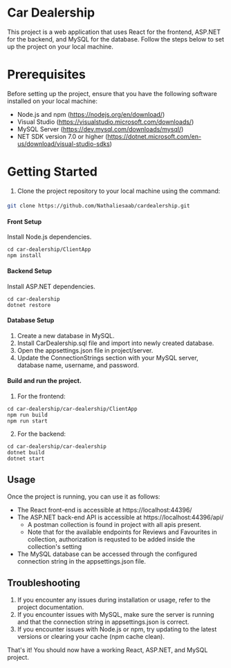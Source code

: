 
# Car Dealership

This project is a web application that uses React for the frontend, ASP.NET for the backend, and MySQL for the database. Follow the steps below to set up the project on your local machine.




# Prerequisites

Before setting up the project, ensure that you have the following software installed on your local machine:

* Node.js and npm (https://nodejs.org/en/download/)
* Visual Studio (https://visualstudio.microsoft.com/downloads/)
* MySQL Server (https://dev.mysql.com/downloads/mysql/)
* NET SDK version 7.0 or higher (https://dotnet.microsoft.com/en-us/download/visual-studio-sdks)


# Getting Started

1. Clone the project repository to your local machine using the command:

#### 
```bash
git clone https://github.com/Nathaliesaab/cardealership.git
```

#### Front Setup 
Install Node.js dependencies.
```
cd car-dealership/ClientApp
npm install 
```

#### Backend Setup 
Install ASP.NET dependencies.

```
cd car-dealership
dotnet restore
```

#### Database Setup 

1. Create a new database in MySQL.
2. Install CarDealership.sql file and import into newly created database.
3. Open the appsettings.json file in project/server.
4. Update the ConnectionStrings section with your MySQL server, database name, username, and password.

#### Build and run the project.

1. For the frontend:
```
cd car-dealership/car-dealership/ClientApp
npm run build 
npm run start 
```

2. For the backend:
```
cd car-dealership/car-dealership
dotnet build 
dotnet start 
```
## Usage

Once the project is running, you can use it as follows:

* The React front-end is accessible at https://localhost:44396/
* The ASP.NET back-end API is accessible at https://localhost:44396/api/ 
  * A postman collection is found in project with all apis present.
  * Note that for the available endpoints for Reviews and Favourites in collection, authorization is requsted to be added inside the collection's setting
* The MySQL database can be accessed through the configured connection string in the appsettings.json file.

## Troubleshooting

1. If you encounter any issues during installation or usage, refer to the project documentation.
2. If you encounter issues with MySQL, make sure the server is running and that the connection string in appsettings.json is correct.
3. If you encounter issues with Node.js or npm, try updating to the latest versions or clearing your cache (npm cache clean).

That's it! You should now have a working React, ASP.NET, and MySQL project.
